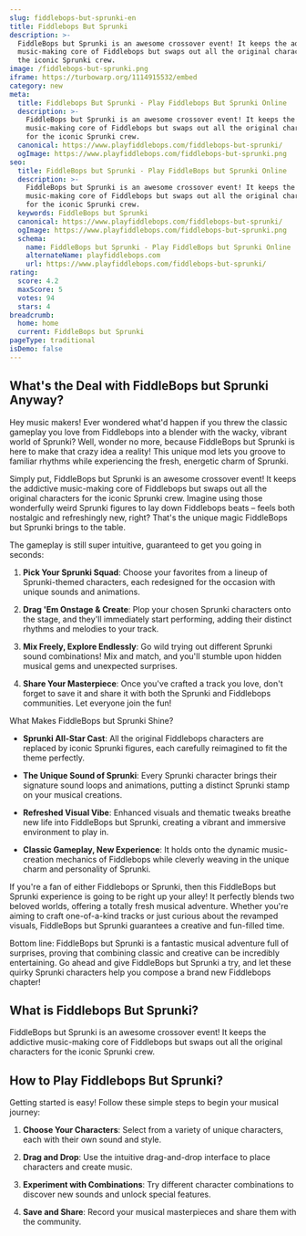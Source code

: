 ```yaml
---
slug: fiddlebops-but-sprunki-en
title: Fiddlebops But Sprunki
description: >-
  FiddleBops but Sprunki is an awesome crossover event! It keeps the addictive
  music-making core of Fiddlebops but swaps out all the original characters for
  the iconic Sprunki crew.
image: /fiddlebops-but-sprunki.png
iframe: https://turbowarp.org/1114915532/embed
category: new
meta:
  title: Fiddlebops But Sprunki - Play Fiddlebops But Sprunki Online
  description: >-
    FiddleBops but Sprunki is an awesome crossover event! It keeps the addictive
    music-making core of Fiddlebops but swaps out all the original characters
    for the iconic Sprunki crew.
  canonical: https://www.playfiddlebops.com/fiddlebops-but-sprunki/
  ogImage: https://www.playfiddlebops.com/fiddlebops-but-sprunki.png
seo:
  title: FiddleBops but Sprunki - Play FiddleBops but Sprunki Online
  description: >-
    FiddleBops but Sprunki is an awesome crossover event! It keeps the addictive
    music-making core of Fiddlebops but swaps out all the original characters
    for the iconic Sprunki crew.
  keywords: FiddleBops but Sprunki
  canonical: https://www.playfiddlebops.com/fiddlebops-but-sprunki/
  ogImage: https://www.playfiddlebops.com/fiddlebops-but-sprunki.png
  schema:
    name: FiddleBops but Sprunki - Play FiddleBops but Sprunki Online
    alternateName: playfiddlebops.com
    url: https://www.playfiddlebops.com/fiddlebops-but-sprunki/
rating:
  score: 4.2
  maxScore: 5
  votes: 94
  stars: 4
breadcrumb:
  home: home
  current: FiddleBops but Sprunki
pageType: traditional
isDemo: false
---
```


## What's the Deal with FiddleBops but Sprunki Anyway?

Hey music makers! Ever wondered what'd happen if you threw the classic gameplay you love from Fiddlebops into a blender with the wacky, vibrant world of Sprunki? Well, wonder no more, because FiddleBops but Sprunki is here to make that crazy idea a reality! This unique mod lets you groove to familiar rhythms while experiencing the fresh, energetic charm of Sprunki.

Simply put, FiddleBops but Sprunki is an awesome crossover event! It keeps the addictive music-making core of Fiddlebops but swaps out all the original characters for the iconic Sprunki crew. Imagine using those wonderfully weird Sprunki figures to lay down Fiddlebops beats – feels both nostalgic and refreshingly new, right? That's the unique magic FiddleBops but Sprunki brings to the table.

The gameplay is still super intuitive, guaranteed to get you going in seconds:

1. **Pick Your Sprunki Squad**: Choose your favorites from a lineup of Sprunki-themed characters, each redesigned for the occasion with unique sounds and animations.

1. **Drag 'Em Onstage & Create**: Plop your chosen Sprunki characters onto the stage, and they'll immediately start performing, adding their distinct rhythms and melodies to your track.

1. **Mix Freely, Explore Endlessly**: Go wild trying out different Sprunki sound combinations! Mix and match, and you'll stumble upon hidden musical gems and unexpected surprises.

1. **Share Your Masterpiece**: Once you've crafted a track you love, don't forget to save it and share it with both the Sprunki and Fiddlebops communities. Let everyone join the fun!

What Makes FiddleBops but Sprunki Shine?

- **Sprunki All-Star Cast**: All the original Fiddlebops characters are replaced by iconic Sprunki figures, each carefully reimagined to fit the theme perfectly.

- **The Unique Sound of Sprunki**: Every Sprunki character brings their signature sound loops and animations, putting a distinct Sprunki stamp on your musical creations.

- **Refreshed Visual Vibe**: Enhanced visuals and thematic tweaks breathe new life into FiddleBops but Sprunki, creating a vibrant and immersive environment to play in.

- **Classic Gameplay, New Experience**: It holds onto the dynamic music-creation mechanics of Fiddlebops while cleverly weaving in the unique charm and personality of Sprunki.

If you're a fan of either Fiddlebops or Sprunki, then this FiddleBops but Sprunki experience is going to be right up your alley! It perfectly blends two beloved worlds, offering a totally fresh musical adventure. Whether you're aiming to craft one-of-a-kind tracks or just curious about the revamped visuals, FiddleBops but Sprunki guarantees a creative and fun-filled time.

Bottom line: FiddleBops but Sprunki is a fantastic musical adventure full of surprises, proving that combining classic and creative can be incredibly entertaining. Go ahead and give FiddleBops but Sprunki a try, and let these quirky Sprunki characters help you compose a brand new Fiddlebops chapter!

## What is Fiddlebops But Sprunki?

FiddleBops but Sprunki is an awesome crossover event! It keeps the addictive music-making core of Fiddlebops but swaps out all the original characters for the iconic Sprunki crew.

## How to Play Fiddlebops But Sprunki?

Getting started is easy! Follow these simple steps to begin your musical journey:

1. **Choose Your Characters**: Select from a variety of unique characters, each with their own sound and style.

1. **Drag and Drop**: Use the intuitive drag-and-drop interface to place characters and create music.

1. **Experiment with Combinations**: Try different character combinations to discover new sounds and unlock special features.

1. **Save and Share**: Record your musical masterpieces and share them with the community.
